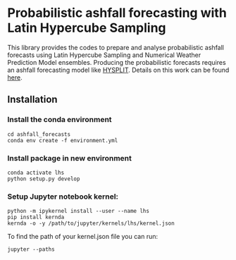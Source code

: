 # Probabilistic ashfall forecasting with Latin Hypercube Sampling
This library provides the codes to prepare and analyse probabilistic
ashfall forecasts using Latin Hypercube Sampling and Numerical Weather Prediction Model ensembles. Producing the probabilistic forecasts requires
an ashfall forecasting model like [HYSPLIT](https://ready.arl.noaa.gov/HYSPLIT.php). Details on this work can be
found [here](https://www.researchsquare.com/article/rs-1479358/v1).

## Installation
### Install the conda environment
```
cd ashfall_forecasts 
conda env create -f environment.yml
```

### Install package in new environment
```
conda activate lhs 
python setup.py develop
```

### Setup Jupyter notebook kernel:
```
python -m ipykernel install --user --name lhs
pip install kernda
kernda -o -y /path/to/jupyter/kernels/lhs/kernel.json
```

To find the path of your kernel.json file you can run:
```
jupyter --paths
```